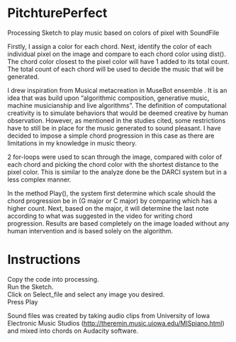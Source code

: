 # PitchturePerfect
Processing Sketch to play music based on colors of pixel with SoundFile

Firstly, I assign a color for each chord. Next, identify the color of each individual pixel on the image and compare to each chord color using dist(). The chord color closest to the pixel color will have 1 added to its total count. The total count of each chord will be used to decide the music that will be generated.

I drew inspiration from Musical metacreation in MuseBot ensemble . It is an idea that was build upon “algorithmic composition, generative music, machine musicianship and live algorithms”. The definition of computational creativity is to simulate behaviors that would be deemed creative by human observation. However, as mentioned in the studies cited, some restrictions have to still be in place for the music generated to sound pleasant. I have decided to impose a simple chord progression in this case as there are limitations in my knowledge in music theory.

2 for-loops were used to scan through the image, compared with color of each chord and picking the chord color with the shortest distance to the pixel color. This is similar to the analyze done be the DARCI system but in a less complex manner. 

In the method Play(), the system first determine which scale should the chord progression be in (G major or C major) by comparing which has a higher count. Next, based on the major, it will determine the last note according to what was suggested in the video for writing chord progression. Results are based completely on the image loaded without any human intervention and is based solely on the algorithm.

# Instructions
Copy the code into processing.  
Run the Sketch.  
Click on Select_file and select any image you desired.  
Press Play

Sound files was created by taking audio clips from University of Iowa Electronic Music Studios (http://theremin.music.uiowa.edu/MISpiano.html) and mixed into chords on Audacity software.
